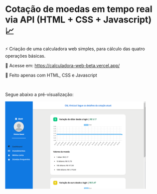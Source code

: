 # Cotação de moedas em tempo real via API (HTML + CSS + Javascript) 📈

⚡ Criação de uma calculadora web simples, para cálculo das quatro operações básicas.

📲 Acesse em: https://calculadora-web-beta.vercel.app/

📄 Feito apenas com HTML, CSS e Javascript

<br>

Segue abaixo a pré-visualização:

<img src="https://github.com/ViniciusBaessi/Cotacao-de-moeda/blob/main/assets/Preview.png" alt="" style="width:450px;">
